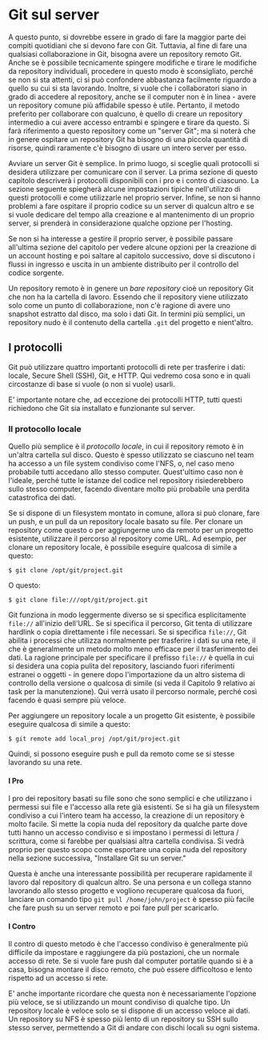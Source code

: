 # Git sul server #

A questo punto, si dovrebbe essere in grado di fare la maggior parte dei compiti quotidiani che si devono fare con Git. Tuttavia, al fine di fare una qualsiasi collaborazione in Git, bisogna avere un repository remoto Git. Anche se è possibile tecnicamente spingere modifiche e tirare le modifiche da repository individuali, procedere in questo modo è sconsigliato, perché se non si sta attenti, ci si può confondere abbastanza facilmente riguardo a quello su cui si sta lavorando. Inoltre, si vuole che i collaboratori siano in grado di accedere al repository, anche se il computer non è in linea - avere un repository comune più affidabile spesso è utile. Pertanto, il metodo preferito per collaborare con qualcuno, è quello di creare un repository intermedio a cui avere accesso entrambi e spingere e tirare da questo. Si farà riferimento a questo repository come un "server Git"; ma si noterà che in genere ospitare un repository Git ha bisogno di una piccola quantità di risorse, quindi raramente c'è bisogno di usare un intero server per esso.

Avviare un server Git è semplice. In primo luogo, si sceglie quali protocolli si desidera utilizzare per comunicare con il server. La prima sezione di questo capitolo descriverà i protocolli disponibili con i pro e i contro di ciascuno. La sezione seguente spiegherà alcune impostazioni tipiche nell'utilizzo di questi protocolli e come utilizzarle nel proprio server. Infine, se non si hanno problemi a fare ospitare il proprio codice su un server di qualcun altro e se si vuole dedicare del tempo alla creazione e al mantenimento di un proprio server, si prenderà in considerazione qualche opzione per l'hosting.

Se non si ha interesse a gestire il proprio server, è possibile passare all'ultima sezione del capitolo per vedere alcune opzioni per la creazione di un account hosting e poi saltare al capitolo successivo, dove si discutono i flussi in ingresso e uscita in un ambiente distribuito per il controllo del codice sorgente. 

Un repository remoto è in genere un _bare repository_ cioè un repository Git che non ha la cartella di lavoro. Essendo che il repository viene utilizzato solo come un punto di collaborazione, non c'è ragione di avere uno snapshot estratto dal disco, ma solo i dati Git. In termini più semplici, un repository nudo è il contenuto della cartella `.git` del progetto e nient'altro.

## I protocolli ##

Git può utilizzare quattro importanti protocolli di rete per trasferire i dati: locale, Secure Shell (SSH), Git, e HTTP. Qui vedremo cosa sono e in quali circostanze di base si vuole (o non si vuole) usarli.

E' importante notare che, ad eccezione dei protocolli HTTP, tutti questi richiedono che Git sia installato e funzionante sul server.

### Il protocollo locale ###

Quello più semplice è il _protocollo locale_, in cui il repository remoto è in un'altra cartella sul disco. Questo è spesso utilizzato se ciascuno nel team ha accesso a un file system condiviso come l'NFS, o, nel caso meno probabile tutti accedano allo stesso computer. Quest'ultimo caso non è l'ideale, perché tutte le istanze del codice nel repository risiederebbero sullo stesso computer, facendo diventare molto più probabile una perdita catastrofica dei dati.

Se si dispone di un filesystem montato in comune, allora si può clonare, fare un push, e un pull da un repository locale basato su file. Per clonare un repository come questo o per aggiungerne uno da remoto per un progetto esistente, utilizzare il percorso al repository come URL. Ad esempio, per clonare un repository locale, è possibile eseguire qualcosa di simile a questo:

	$ git clone /opt/git/project.git

O questo:

	$ git clone file:///opt/git/project.git

Git funziona in modo leggermente diverso se si specifica esplicitamente `file://` all'inizio dell'URL. Se si specifica il percorso, Git tenta di utilizzare hardlink o copia direttamente i file necessari. Se si specifica `file://`, Git abilita i processi che utilizza normalmente per trasferire i dati su una rete, il che è generalmente un metodo molto meno efficace per il trasferimento dei dati. La ragione principale per specificare il prefisso `file://`  è quella in cui si desidera una copia pulita del repository, lasciando fuori riferimenti estranei o oggetti - in genere dopo l'importazione da un altro sistema di controllo della versione o qualcosa di simile (si veda il Capitolo 9 relativo ai task per la manutenzione). Qui verrà usato il percorso normale, perché così facendo è quasi sempre più veloce.

Per aggiungere un repository locale a un progetto Git esistente, è possibile eseguire qualcosa di simile a questo:

	$ git remote add local_proj /opt/git/project.git

Quindi, si possono eseguire push e pull da remoto come se si stesse lavorando su una rete.

#### I Pro ####

I pro dei repository basati su file sono che sono semplici e che utilizzano i permessi sui file e l'accesso alla rete già esistenti. Se si ha già un filesystem condiviso a cui l'intero team ha accesso, la creazione di un repository è molto facile. Si mette la copia nuda del repository da qualche parte dove tutti hanno un accesso condiviso e si impostano i permessi di lettura / scrittura, come si farebbe per qualsiasi altra cartella condivisa. Si vedrà proprio per questo scopo come esportare una copia nuda del repository nella sezione successiva, "Installare Git su un server."

Questa è anche una interessante possibilità per recuperare rapidamente il lavoro dal repository di qualcun altro. Se una persona e un collega stanno lavorando allo stesso progetto e vogliono recuperare qualcosa da fuori, lanciare un comando tipo `git pull /home/john/project` è spesso più facile che fare push su un server remoto e poi fare pull per scaricarlo.

#### I Contro ####

Il contro di questo metodo è che l'accesso condiviso è generalmente più difficile da impostare e raggiungere da più postazioni, che un normale accesso di rete. Se si vuole fare push dal computer portatile quando si è a casa, bisogna montare il disco remoto, che può essere difficoltoso e lento rispetto ad un accesso si rete.

E' anche importante ricordare che questa non è necessariamente l'opzione più veloce, se si utilizzando un mount condiviso di qualche tipo. Un repository locale è veloce solo se si dispone di un accesso veloce ai dati. Un repository su NFS è spesso più lento di un repository su SSH sullo stesso server, permettendo a Git di andare con dischi locali su ogni sistema.
